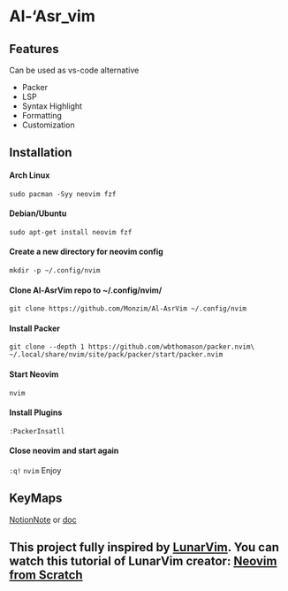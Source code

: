 # Al-‘Asr_vim

## Features

Can be used as vs-code alternative

- Packer
- LSP
- Syntax Highlight
- Formatting
- Customization

## Installation

#### Arch Linux

`sudo pacman -Syy neovim fzf`

#### Debian/Ubuntu

`sudo apt-get install neovim fzf`

#### Create a new directory for neovim config

`mkdir -p ~/.config/nvim`

#### Clone Al-AsrVim repo to ~/.config/nvim/

`git clone https://github.com/Monzim/Al-AsrVim ~/.config/nvim`

#### Install Packer

`git clone --depth 1 https://github.com/wbthomason/packer.nvim\ ~/.local/share/nvim/site/pack/packer/start/packer.nvim`

#### Start Neovim

`nvim`

#### Install Plugins

`:PackerInsatll`

#### Close neovim and start again

`:q!`
`nvim`
Enjoy

## KeyMaps

[NotionNote](https://ultra-pilot-b2f.notion.site/Al-Asr_vim-fee9ce43084d4f0f94ede176cce0da12) or [doc](https://github.com/Monzim/Al-AsrVim/wiki)

## This project fully inspired by [LunarVim](https://github.com/LunarVim/LunarVim). You can watch this tutorial of LunarVim creator: [Neovim from Scratch](https://youtube.com/playlist?list=PLhoH5vyxr6Qq41NFL4GvhFp-WLd5xzIzZ)
